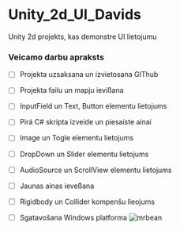 # Unity_2d_UI_Davids
Unity 2d projekts, kas demonstre UI lietojumu
### Veicamo darbu apraksts
- [ ] Projekta uzsaksana un izvietosana GIThub
- [ ] Projekta failu un mapju ievißana
- [ ] InputField un Text, Button elementu lietojums
- [ ] Pirá C# skripta izveide un piesaiste ainai
- [ ] Image un Togle elementu lietojums
- [ ] DropDown un Slider elementu lietojums
- [ ] AudioSource un ScrollView elementu lietojums
- [ ] Jaunas ainas ieveßana
- [ ] Rigidbody un Collider kompenšu lieojums
- [ ] Sgatavošana Windows platforma
![mrbean](https://static.wikia.nocookie.net/mrbean/images/9/9c/Mr_bean_side_profile.png/revision/latest/scale-to-width/360?cb=20230724064238)

